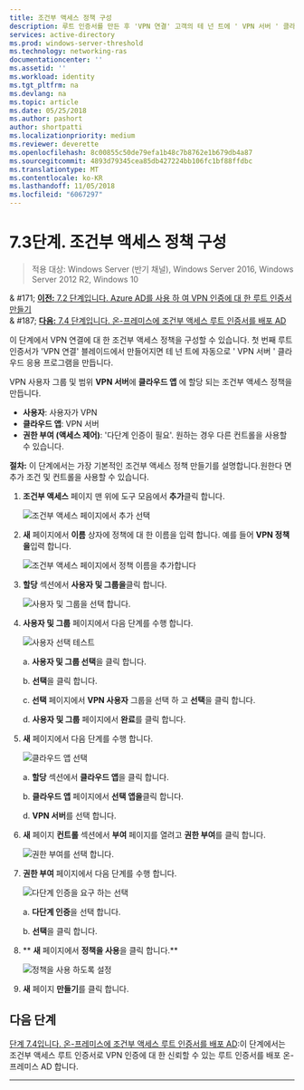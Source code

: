 ```yaml
---
title: 조건부 액세스 정책 구성
description: 루트 인증서를 만든 후 'VPN 연결' 고객의 테 넌 트에 ' VPN 서버 ' 클라우드 응용 프로그램의 생성을 트리거합니다.
services: active-directory
ms.prod: windows-server-threshold
ms.technology: networking-ras
documentationcenter: ''
ms.assetid: ''
ms.workload: identity
ms.tgt_pltfrm: na
ms.devlang: na
ms.topic: article
ms.date: 05/25/2018
ms.author: pashort
author: shortpatti
ms.localizationpriority: medium
ms.reviewer: deverette
ms.openlocfilehash: 8c00855c50de79efa1b48c7b8762e1b679db4a87
ms.sourcegitcommit: 4893d79345cea85db427224bb106fc1bf88ffdbc
ms.translationtype: MT
ms.contentlocale: ko-KR
ms.lasthandoff: 11/05/2018
ms.locfileid: "6067297"
---
```

# 7.3단계. 조건부 액세스 정책 구성

>적용 대상: Windows Server (반기 채널), Windows Server 2016, Windows Server 2012 R2, Windows 10

& #171;  [ **이전:** 7.2 단계입니다. Azure AD를 사용 하 여 VPN 인증에 대 한 루트 인증서 만들기](vpn-create-root-cert-for-vpn-auth-azure-ad.md)<br>
& #187; [ **다음:** 7.4 단계입니다. 온-프레미스에 조건부 액세스 루트 인증서를 배포 AD](vpn-deploy-cond-access-root-cert-to-on-premise-ad.md)

이 단계에서 VPN 연결에 대 한 조건부 액세스 정책을 구성할 수 있습니다. 첫 번째 루트 인증서가 'VPN 연결' 블레이드에서 만들어지면 테 넌 트에 자동으로 ' VPN 서버 ' 클라우드 응용 프로그램을 만듭니다. 

VPN 사용자 그룹 및 범위 **VPN 서버**에 **클라우드 앱** 에 할당 되는 조건부 액세스 정책을 만듭니다. 

- **사용자**: 사용자가 VPN
- **클라우드 앱**: VPN 서버
- **권한 부여 (액세스 제어)**: '다단계 인증이 필요'. 원하는 경우 다른 컨트롤을 사용할 수 있습니다.

**절차:** 이 단계에서는 가장 기본적인 조건부 액세스 정책 만들기를 설명합니다.원한다 면 추가 조건 및 컨트롤을 사용할 수 있습니다.


1. **조건부 액세스** 페이지 맨 위에 도구 모음에서 **추가**클릭 합니다.

    ![조건부 액세스 페이지에서 추가 선택](../../media/Always-On-Vpn/07.png)

2. **새** 페이지에서 **이름** 상자에 정책에 대 한 이름을 입력 합니다. 예를 들어 **VPN 정책을**입력 합니다.

    ![조건부 액세스 페이지에서 정책 이름을 추가합니다](../../media/Always-On-Vpn/08.png)

3. **할당** 섹션에서 **사용자 및 그룹을**클릭 합니다.

    ![사용자 및 그룹을 선택 합니다.](../../media/Always-On-Vpn/09.png)

4. **사용자 및 그룹** 페이지에서 다음 단계를 수행 합니다.

    ![사용자 선택 테스트](../../media/Always-On-Vpn/10.png)

    a. **사용자 및 그룹 선택**을 클릭 합니다.

    b. **선택**을 클릭 합니다.

    c. **선택** 페이지에서 **VPN 사용자** 그룹을 선택 하 고 **선택**을 클릭 합니다.

    d. **사용자 및 그룹** 페이지에서 **완료**를 클릭 합니다.

5. **새** 페이지에서 다음 단계를 수행 합니다.

    ![클라우드 앱 선택](../../media/Always-On-Vpn/11.png)

    a. **할당** 섹션에서 **클라우드 앱**을 클릭 합니다.

    b. **클라우드 앱** 페이지에서 **선택 앱을**클릭 합니다.

    d. **VPN 서버**를 선택 합니다.

13. **새** 페이지 **컨트롤** 섹션에서 **부여** 페이지를 열려고 **권한 부여**를 클릭 합니다.

    ![권한 부여를 선택 합니다.](../../media/Always-On-Vpn/13.png)

14. **권한 부여** 페이지에서 다음 단계를 수행 합니다.

    ![다단계 인증을 요구 하는 선택](../../media/Always-On-Vpn/14.png)

    a. **다단계 인증**을 선택 합니다.

    b. **선택**을 클릭 합니다.

15. ** **새** 페이지에서 **정책을 사용**을 클릭 합니다.**

    ![정책을 사용 하도록 설정](../../media/Always-On-Vpn/15.png)

16. **새** 페이지 **만들기**를 클릭 합니다.


## 다음 단계
[단계 7.4입니다. 온-프레미스에 조건부 액세스 루트 인증서를 배포 AD](vpn-deploy-cond-access-root-cert-to-on-premise-ad.md):이 단계에서는 조건부 액세스 루트 인증서로 VPN 인증에 대 한 신뢰할 수 있는 루트 인증서를 배포 온-프레미스 AD 합니다.

---